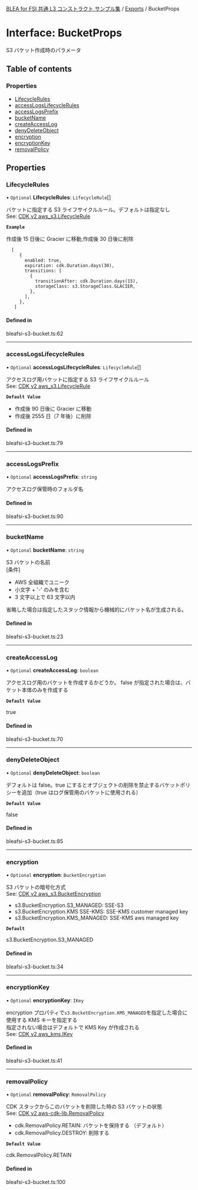 [BLEA for FSI 共通 L3 コンストラクト サンプル集](../README.md) / [Exports](../modules.md) / BucketProps

# Interface: BucketProps

S3 バケット作成時のパラメータ

## Table of contents

### Properties

- [LifecycleRules](BucketProps.md#lifecyclerules)
- [accessLogsLifecycleRules](BucketProps.md#accesslogslifecyclerules)
- [accessLogsPrefix](BucketProps.md#accesslogsprefix)
- [bucketName](BucketProps.md#bucketname)
- [createAccessLog](BucketProps.md#createaccesslog)
- [denyDeleteObject](BucketProps.md#denydeleteobject)
- [encryption](BucketProps.md#encryption)
- [encryptionKey](BucketProps.md#encryptionkey)
- [removalPolicy](BucketProps.md#removalpolicy)

## Properties

### LifecycleRules

• `Optional` **LifecycleRules**: `LifecycleRule`[]

バケットに指定する S3 ライフサイクルルール。デフォルトは指定なし <br>
See: [CDK v2 aws_s3.LifecycleRule](https://docs.aws.amazon.com/cdk/api/v2/docs/aws-cdk-lib.aws_s3.LifecycleRule.html)

**`Example`**

作成後 15 日後に Gracier に移動,作成後 30 日後に削除

```
  [
     {
       enabled: true,
       expiration: cdk.Duration.days(30),
       transitions: [
         {
           transitionAfter: cdk.Duration.days(15),
           storageClass: s3.StorageClass.GLACIER,
         },
       ],
     },
   ]
```

#### Defined in

bleafsi-s3-bucket.ts:62

---

### accessLogsLifecycleRules

• `Optional` **accessLogsLifecycleRules**: `LifecycleRule`[]

アクセスログ用バケットに指定する S3 ライフサイクルルール <br>
See: [CDK v2 aws_s3.LifecycleRule](https://docs.aws.amazon.com/cdk/api/v2/docs/aws-cdk-lib.aws_s3.LifecycleRule.html)

**`Default Value`**

- 作成後 90 日後に Gracier に移動
- 作成後 2555 日（7 年後）に削除

#### Defined in

bleafsi-s3-bucket.ts:79

---

### accessLogsPrefix

• `Optional` **accessLogsPrefix**: `string`

アクセスログ保管時のフォルダ名

#### Defined in

bleafsi-s3-bucket.ts:90

---

### bucketName

• `Optional` **bucketName**: `string`

S3 バケットの名前 <br>
[条件]

- AWS 全組織でユニーク
- 小文字 + '-' のみを含む
- 3 文字以上で 63 文字以内

省略した場合は指定したスタック情報から機械的にバケット名が生成される。

#### Defined in

bleafsi-s3-bucket.ts:23

---

### createAccessLog

• `Optional` **createAccessLog**: `boolean`

アクセスログ用のバケットを作成するかどうか。
false が指定された場合は、バケット本体のみを作成する

**`Default Value`**

true

#### Defined in

bleafsi-s3-bucket.ts:70

---

### denyDeleteObject

• `Optional` **denyDeleteObject**: `boolean`

デフォルトは false。true にするとオブジェクトの削除を禁止するバケットポリシーを追加（true はログ保管用のバケットに使用される）

**`Default Value`**

false

#### Defined in

bleafsi-s3-bucket.ts:85

---

### encryption

• `Optional` **encryption**: `BucketEncryption`

S3 バケットの暗号化方式 <br>
See: [CDK v2 aws_s3.BucketEncryption](https://docs.aws.amazon.com/cdk/api/v2/docs/aws-cdk-lib.aws_s3.BucketEncryption.html)

- s3.BucketEncryption.S3_MANAGED: SSE-S3
- s3.BucketEncryption.KMS SSE-KMS: SSE-KMS customer managed key
- s3.BucketEncryption.KMS_MANAGED: SSE-KMS aws managed key

**`Default`**

s3.BucketEncryption.S3_MANAGED

#### Defined in

bleafsi-s3-bucket.ts:34

---

### encryptionKey

• `Optional` **encryptionKey**: `IKey`

encryption プロパティで`s3.BucketEncryption.KMS_MANAGED`を指定した場合に使用する KMS キーを指定する <br>
指定されない場合はデフォルトで KMS Key が作成される <br>
See: [CDK v2 aws_kms.IKey](https://docs.aws.amazon.com/cdk/api/v2/docs/aws-cdk-lib.aws_kms.IKey.html)

#### Defined in

bleafsi-s3-bucket.ts:41

---

### removalPolicy

• `Optional` **removalPolicy**: `RemovalPolicy`

CDK スタックからこのバケットを削除した時の S3 バケットの状態 <br>
See: [CDK v2 aws-cdk-lib.RemovalPolicy](https://docs.aws.amazon.com/cdk/api/v2/docs/aws-cdk-lib.RemovalPolicy.html)

- cdk.RemovalPolicy.RETAIN: バケットを保持する （デフォルト）
- cdk.RemovalPolicy.DESTROY: 削除する

**`Default Value`**

cdk.RemovalPolicy.RETAIN

#### Defined in

bleafsi-s3-bucket.ts:100
